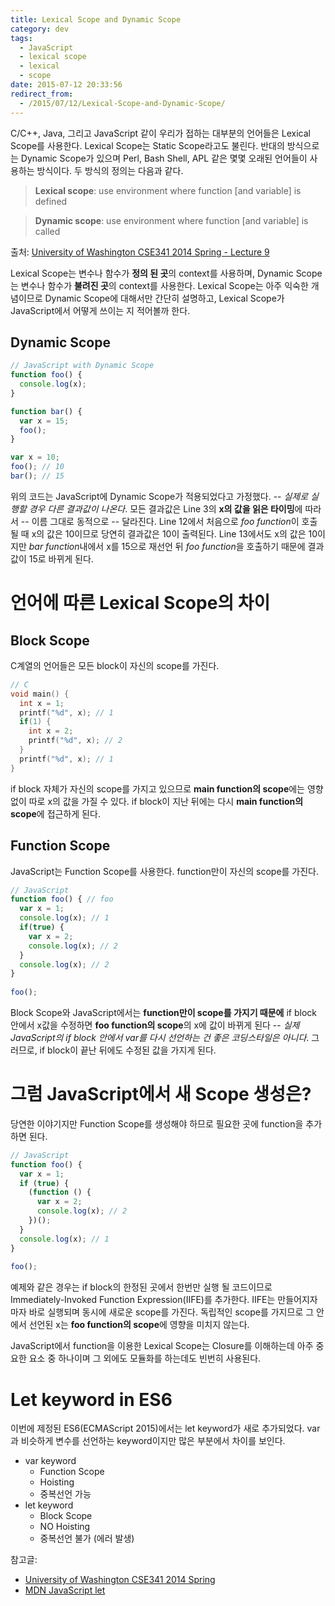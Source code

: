 ```yaml
---
title: Lexical Scope and Dynamic Scope
category: dev
tags:
  - JavaScript
  - lexical scope
  - lexical
  - scope
date: 2015-07-12 20:33:56
redirect_from:
  - /2015/07/12/Lexical-Scope-and-Dynamic-Scope/
---
```


C/C++, Java, 그리고 JavaScript 같이 우리가 접하는 대부분의 언어들은 Lexical Scope를 사용한다. Lexical Scope는 Static Scope라고도 불린다. 반대의 방식으로는 Dynamic Scope가 있으며 Perl, Bash Shell, APL 같은 몇몇 오래된 언어들이 사용하는 방식이다. 두 방식의 정의는 다음과 같다.

> **Lexical scope**: use environment where function [and variable] is defined

> **Dynamic scope**: use environment where function [and variable] is called

출처: [University of Washington CSE341 2014 Spring - Lecture 9](https://courses.cs.washington.edu/courses/cse341/14sp/slides/lec09.pdf)

<!-- more --> 
Lexical Scope는 변수나 함수가 **정의 된 곳**의 context를 사용하며, Dynamic Scope는 변수나 함수가 **불려진 곳**의 context를 사용한다. Lexical Scope는 아주 익숙한 개념이므로 Dynamic Scope에 대해서만 간단히 설명하고, Lexical Scope가 JavaScript에서 어떻게 쓰이는 지 적어볼까 한다.

## Dynamic Scope

```javascript
// JavaScript with Dynamic Scope
function foo() {
  console.log(x);
}

function bar() {
  var x = 15;
  foo();
}

var x = 10;
foo(); // 10
bar(); // 15
```

위의 코드는 JavaScript에 Dynamic Scope가 적용되었다고 가정했다. -- *실제로 실행할 경우 다른 결과값이 나온다*. 모든 결과값은 Line 3의 **x의 값을 읽은 타이밍**에 따라서 -- 이름 그대로 동적으로 -- 달라진다. Line 12에서 처음으로 *foo function*이 호출될 때 x의 값은 10이므로 당연히 결과값은 10이 출력된다. Line 13에서도 x의 값은 10이지만 *bar function*내에서 x를 15으로 재선언 뒤 *foo function*을 호출하기 때문에 결과값이 15로 바뀌게 된다.

# 언어에 따른 Lexical Scope의 차이

## Block Scope
C계열의 언어들은 모든 block이 자신의 scope를 가진다.

```c
// C
void main() {
  int x = 1;
  printf("%d", x); // 1
  if(1) {
    int x = 2;
    printf("%d", x); // 2
  }
  printf("%d", x); // 1
}
```

if block 자체가 자신의 scope를 가지고 있으므로 **main function의 scope**에는 영향없이 따로 x의 값을 가질 수 있다. if block이 지난 뒤에는 다시 **main function의 scope**에 접근하게 된다.

## Function Scope
JavaScript는 Function Scope를 사용한다. function만이 자신의 scope를 가진다.

```javascript
// JavaScript
function foo() { // foo 
  var x = 1;
  console.log(x); // 1
  if(true) {
    var x = 2;
    console.log(x); // 2
  }
  console.log(x); // 2
}
 
foo();
```

Block Scope와 JavaScript에서는 **function만이 scope를 가지기 때문에** if block 안에서 x값을 수정하면 **foo function의 scope**의 x에 값이 바뀌게 된다 -- *실제 JavaScript의 if block 안에서 var를 다시 선언하는 건 좋은 코딩스타일은 아니다*. 그러므로, if block이 끝난 뒤에도 수정된 값을 가지게 된다.

# 그럼 JavaScript에서 새 Scope 생성은?

당연한 이야기지만 Function Scope를 생성해야 하므로 필요한 곳에 function을 추가하면 된다.

```javascript
// JavaScript
function foo() {
  var x = 1;
  if (true) {
    (function () {
      var x = 2;
      console.log(x); // 2
    })();
  }
  console.log(x); // 1
}
 
foo();
```

예제와 같은 경우는 if block의 한정된 곳에서 한번만 실행 될 코드이므로 Immediately-Invoked Function Expression(IIFE)를 추가한다. IIFE는 만들어지자마자 바로 실행되며 동시에 새로운 scope를 가진다. 독립적인 scope를 가지므로 그 안에서 선언된 x는 **foo function의 scope**에 영향을 미치지 않는다.

JavaScript에서 function을 이용한 Lexical Scope는 Closure를 이해하는데 아주 중요한 요소 중 하나이며 그 외에도 모듈화를 하는데도 빈번히 사용된다.

# Let keyword in ES6
이번에 제정된 ES6(ECMAScript 2015)에서는 let keyword가 새로 추가되었다. var과 비슷하게 변수를 선언하는 keyword이지만 많은 부분에서 차이를 보인다.
* var keyword
  * Function Scope
  * Hoisting
  * 중복선언 가능
* let keyword
  * Block Scope
  * NO Hoisting
  * 중복선언 불가 (에러 발생)
  
참고글:
* [University of Washington CSE341 2014 Spring](https://courses.cs.washington.edu/courses/cse341/14sp/)
* [MDN JavaScript let](https://developer.mozilla.org/en-US/docs/Web/JavaScript/Reference/Statements/let)